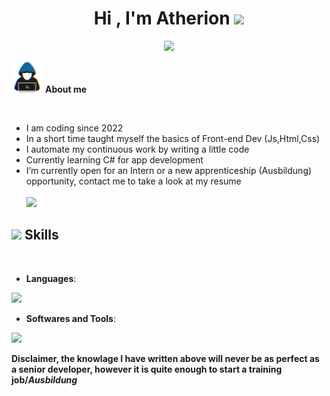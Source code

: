 <h1 align="center"><b>Hi , I'm Atherion </b><img src="https://media.giphy.com/media/hvRJCLFzcasrR4ia7z/giphy.gif" width="35"></h1>

<p align="center">
  <a href="https://github.com/DenverCoder1/readme-typing-svg"><img src="https://readme-typing-svg.herokuapp.com?font=Time+New+Roman&color=cyan&size=25&center=true&vCenter=true&width=600&height=100&lines=Welcome+I+Am+Atherion..&hearts;++;Self-taught+Basics+Of+Front-End+Dev,;Active+Learner/Researcher,;Currently+Learning+CSharp..<3,"></a>
</p>

<picture><img src = "https://github.com/0xAbdulKhalid/0xAbdulKhalid/raw/main/assets/mdImages/about_me.gif" width = 50px></picture> **About me**

<br>

- I am coding since 2022
- In a short time taught myself the basics of Front-end Dev (Js,Html,Css)
- I automate my continuous work by writing a little code
- Currently learning C# for app development
- I’m currently open for an Intern or a new apprenticeship (Ausbildung) opportunity, contact me to take a look at my resume
<br><br>
<img src="https://user-images.githubusercontent.com/73097560/115834477-dbab4500-a447-11eb-908a-139a6edaec5c.gif"><br>

## <img src="https://media2.giphy.com/media/QssGEmpkyEOhBCb7e1/giphy.gif?cid=ecf05e47a0n3gi1bfqntqmob8g9aid1oyj2wr3ds3mg700bl&rid=giphy.gif" width ="25"><b> Skills</b>
<br>

- **Languages**:
<img src="https://skillicons.dev/icons?i=py,cs,css,html,js" />

<br>

- **Softwares and Tools**:

<img src="https://skillicons.dev/icons?i=visualstudio,vscode,github,linux,windows,brave"  />
<br>







**Disclaimer, the knowlage I have written above will never be as perfect as a senior developer, however it is quite enough to start a training job/*Ausbildung***
